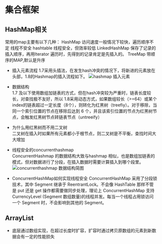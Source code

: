 # 集合框架
## HashMap相关
常用的map主要有以下几种：
HashMap 访问速度一般情况下较快，遍历顺序不定 线程不安全
hashtable 线程安全，但效率较低
LinkedHashMap 保存了记录的插入顺序，再用Iterator 遍历时，先得到的记录肯定是先插入的。
TreeMap 带顺序的MAP,默认是升序

* 插入元素流程
1.7采用头插法，在发生hash冲突的情况下，将新进的元素放在头部，1.8的Hashmap的插入流程如下。
![hashmap 插入元素](
https://pic1.zhimg.com/v2-b7e2b2cef64b2729cd767c8d4fd5da28_r.jpg)
* 数据结构  
1.7 及以下使用数组加链表的方式，但在hash冲突较为严重时，链表长度较长，对查找极不友好，所以 1.8采用动态方式，如果数组较长（>=64）或某个index的链表超过一定长度（8个），则转化为红黑树（treefiy）。对于移除，当同一个索引位置的节点在移除后达到 6 个，并且该索引位置的节点为红黑树节点，会触发红黑树节点转链表节点（untreeify）
* 为什么用红黑树而不用二叉树  
  二叉树在插入时如果所有元素都小于根节点，则二叉树是不平衡，查找时间大大增加
* 线程安全的concurrenthashmap  
  ConcurrentHashmap 的数据结构大致与hashmap 相似，也是数组加链表的模式，但对数据进行了分段，在插入数据时需要计算插入到哪个段里。
  ![concurrenthashmap 数据结构简图](https://i.loli.net/2019/05/08/5cd1d2c5ce95c.jpg)

* ConcurrentHashMap如何实现线程安全
  ConcurrentHashMap 采用了分段锁技术，其中 Segment 继承于 ReentrantLock。不会像 HashTable 那样不管是 put 还是 get 操作都需要做同步处理，理论上 ConcurrentHashMap 支持 CurrencyLevel (Segment 数组数量)的线程并发。每当一个线程占用锁访问一个 Segment 时，不会影响到其他的 Segment。
## ArrayList

* 底层通过数组实现，在超过长度时扩容，扩容时通过拷贝原数组的元素到新数据会有一定的性能损失


